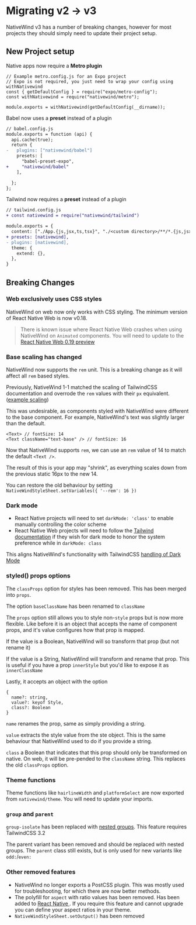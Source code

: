 # Migrating v2 -> v3

NativeWind v3 has a number of breaking changes, however for most projects they should simply need to update their project setup.

## New Project setup

Native apps now require a **Metro plugin**

```tsx
// Example metro.config.js for an Expo project
// Expo is not required, you just need to wrap your config using withNativewind
const { getDefaultConfig } = require("expo/metro-config");
const withNativewind = require("nativewind/metro");

module.exports = withNativewind(getDefaultConfig(__dirname));
```

Babel now uses a **preset** instead of a plugin

```diff
// babel.config.js
module.exports = function (api) {
  api.cache(true);
  return {
-   plugins: ["nativewind/babel"]
    presets: [
      "babel-preset-expo",
+     "nativewind/babel"
    ],

  };
};
```

Tailwind now requires a **preset** instead of a plugin

```diff
// tailwind.config.js
+ const nativewind = require("nativewind/tailwind")

module.exports = {
  content: ["./App.{js,jsx,ts,tsx}", "./<custom directory>/**/*.{js,jsx,ts,tsx}"],
+ presets: [nativewind],
- plugins: [nativewind],
  theme: {
    extend: {},
  },
}
```

## Breaking Changes

### Web exclusively uses CSS styles

NativeWind on web now only works with CSS styling. The minimum version of React Native Web is now v0.18.

> There is known issue where React Native Web crashes when using NativeWind on `Animated` components.
> You will need to update to the [React Native Web 0.19 preview](https://github.com/necolas/react-native-web/pull/2377)

### Base scaling has changed

NativeWind now supports the `rem` unit. This is a breaking change as it will affect all `rem` based styles.

Previously, NativeWind 1-1 matched the scaling of TailwindCSS documentation and overrode the `rem` values with their `px` equivalent. ([example scaling](https://tailwindcss.com/docs/font-size))

This was undesirable, as components styled with NativeWind were different to the base component. For example, NativeWind's text was slightly larger than the default.

```tsx
<Text> // fontSize: 14
<Text className="text-base" /> // fontSize: 16
```

Now that NativeWind supports `rem`, we can use an `rem` value of 14 to match the default `<Text />`.

The result of this is your app may "shrink", as everything scales down from the previous static 16px to the new 14.

You can restore the old behaviour by setting `NativeWindStyleSheet.setVariables({ '--rem': 16 })`

### Dark mode

- React Native projects will need to set `darkMode: 'class'` to enable manually controlling the color scheme
- React Native Web projects will need to follow the [Tailwind documentation](https://tailwindcss.com/docs/dark-mode#supporting-system-preference-and-manual-selection) if they wish for dark mode to honor the system preference while in `darkMode: class`

This aligns NativeWind's functionality with TailwindCSS [handling of Dark Mode](https://tailwindcss.com/docs/dark-mode#toggling-dark-mode-manually)

### styled() props options

The `classProps` option for styles has been removed. This has been merged into `props`.

The option `baseClassName` has been renamed to `className`

The `props` option still allows you to style non-`style` props but is now more flexible. Like before it is an object that accepts the name of component props, and it's value configures how that prop is mapped.

If the value is a Boolean, NativeWind will so transform that prop (but not rename it)

If the value is a String, NativeWind will transform and rename that prop. This is useful if you have a prop `innerStyle` but you'd like to expose it as `innerClassName`

Lastly, it accepts an object with the option

```tsx
{
  name?: string,
  value?: keyof Style,
  class?: Boolean
}
```

`name` renames the prop, same as simply providing a string.

`value` extracts the style value from the ste object. This is the same behaviour that NativeWind used to do if you provide a string.

`class` a Boolean that indicates that this prop should only be transformed on native. On web, it will be pre-pended to the `className` string. This replaces the old `classProps` option.

### Theme functions

Theme functions like `hairlineWidth` and `platformSelect` are now exported from `nativewind/theme`. You will need to update your imports.

### `group` and `parent`

`group-isolate` has been replaced with [nested groups](https://tailwindcss.com/docs/hover-focus-and-other-states#differentiating-nested-groups). This feature requires TailwindCSS 3.2

The parent variant has been removed and should be replaced with nested groups. The `parent` class still exists, but is only used for new variants like `odd:`/`even:`

### Other removed features

- NativeWind no longer exports a PostCSS plugin. This was mostly used for troubleshooting, for which there are now better methods.
- The polyfill for `aspect` with ratio values has been removed. Has been added to [React Native ](https://github.com/facebook/react-native/pull/34629). If you require this feature and cannot upgrade you can define your aspect ratios in your theme.
- `NativeWindStyleSheet.setOutput()` has been removed
